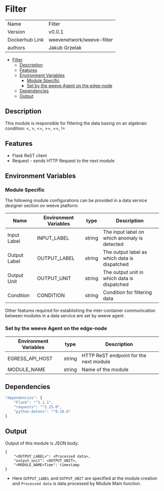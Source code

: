 # Filter

|                |                               |
| -------------- | ----------------------------- |
| Name           | Filter                        |
| Version        | v0.0.1                        |
| Dockerhub Link | weevenetwork/weeve-filter     |
| authors        | Jakub Grzelak                 |



- [Filter](#filter)
  - [Description](#description)
  - [Features](#features)
  - [Environment Variables](#environment-variables)
    - [Module Specific](#module-specific)
    - [Set by the weeve Agent on the edge-node](#set-by-the-weeve-agent-on-the-edge-node)
  - [Dependencies](#dependencies)
  - [Output](#output)



## Description

This module is responsible for filtering the data basing on an algebraic condition: <, >, <=, >=, ==, !=

## Features

* Flask ReST client
* Request - sends HTTP Request to the next module

## Environment Variables

### Module Specific

The following module configurations can be provided in a data service designer section on weeve platform:


| Name         | Environment Variables | type   | Description                                  |
| ------------ | --------------------- | ------ | -------------------------------------------- |
| Input Label  | INPUT_LABEL           | string | The input label on which anomaly is detected |
| Output Label | OUTPUT_LABEL          | string | The output label as which data is dispatched |
| Output Unit  | OUTPUT_UNIT           | string | The output unit in which data is dispatched  |
| Condition    | CONDITION             | string | Condition for filtering data                 |

Other features required for establishing the inter-container communication between modules in a data service are set by weeve agent.

### Set by the weeve Agent on the edge-node

| Environment Variables | type   | Description                            |
| --------------------- | ------ | -------------------------------------- |
| EGRESS_API_HOST       | string | HTTP ReST endpoint for the next module |
| MODULE_NAME           | string | Name of the module                     |



## Dependencies

```js
"dependencies": {
    "Flask": "^1.1.1",
    "requests": "^2.25.0",
    "python-dotenv": "^0.18.0"
}
```

## Output
Output of this module is JSON body:

```node
{
    "<OUTPUT_LABEL>": <Processed data>,
    "output_unit": <OUTPUT_UNIT>,
    "<MODULE_NAME>Time": timestamp
}
```
 
* Here `OUTPUT_LABEL` and `OUTPUT_UNIT` are specified at the module creation and `Processed data` is data processed by Module Main function.